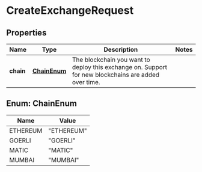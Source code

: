 

# CreateExchangeRequest


## Properties

| Name | Type | Description | Notes |
|------------ | ------------- | ------------- | -------------|
|**chain** | [**ChainEnum**](#ChainEnum) | The blockchain you want to deploy this exchange on. Support for new blockchains are added over time. |  |



## Enum: ChainEnum

| Name | Value |
|---- | -----|
| ETHEREUM | &quot;ETHEREUM&quot; |
| GOERLI | &quot;GOERLI&quot; |
| MATIC | &quot;MATIC&quot; |
| MUMBAI | &quot;MUMBAI&quot; |



